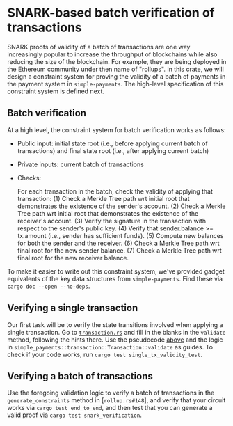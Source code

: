 # SNARK-based batch verification of transactions

SNARK proofs of validity of a batch of transactions are one way increasingly popular to increase the throughput of blockchains while also reducing the size of the blockchain. For example, they are being deployed in the Ethereum community under then name of "rollups". In this crate, we will design a constraint system for proving the validity of a batch of payments in the payment system in `simple-payments`. The high-level specification of this constraint system is defined next.

## Batch verification

At a high level, the constraint system for batch verification works as follows:

* Public input: initial state root (i.e., before applying current batch of transactions) and final state root (i.e., after applying current batch)
* Private inputs: current batch of transactions
* Checks:

  For each transaction in the batch, check the validity of applying that transaction:
  (1) Check a Merkle Tree path wrt initial root that demonstrates the existence of the sender's account.
  (2) Check a Merkle Tree path wrt initial root that demonstrates the existence of the receiver's account.
  (3) Verify the signature in the transaction with respect to the sender's public key.
  (4) Verify that sender.balance >= tx.amount (i.e., sender has sufficient funds).
  (5) Compute new balances for both the sender and the receiver.
  (6) Check a Merkle Tree path wrt final root for the new sender balance.
  (7) Check a Merkle Tree path wrt final root for the new receiver balance.

To make it easier to write out this constraint system, we've provided gadget equivalents of the key data structures from `simple-payments`. Find these via `cargo doc --open --no-deps`.

## Verifying a single transaction

Our first task will be to verify the state transitions involved when applying a single transaction. Go to [`transaction.rs`](./src/transaction.rs) and fill in the blanks in the `validate` method, following the hints there. Use the pseudocode [above](#batch-verification) and the logic in `simple_payments::transaction::Transaction::validate` as guides. To check if your code works, run `cargo test single_tx_validity_test`.


## Verifying a batch of transactions

Use the foregoing validation logic to verify a batch of transactions in the `generate_constraints` method in [`rollup.rs#148`], and verify that your circuit works via `cargo test end_to_end`, and then test that you can generate a valid proof via `cargo test snark_verification`.
